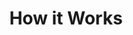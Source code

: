 ---
title: "How it Works"
subtitle: ""
# meta description
description: "This is meta description"
draft: false
layout: "how-it-works"


######################### how it works banner #####################
banner:
  title: "English Programs"
  image: "images/vector.svg"
  content : "Create a best strategic tool, share it with your team and ensure it’s on track with intuitive dashboards. Simple enough with the sophistication and flexibility to meet the needs"
  button:
    enable : true
    label : "Get started for Free"
    link : "contact/"


# features_box
features_box:
  enable: true
  features_box_item:
  - icon: "fas fa-file-signature"
    title: "Engaging Curriculum"
    content: "Interactive activities and dynamic content for an enjoyable learning experience."

  - icon: "fas fa-hands-helping"
    title: "Holistic Development"
    content: "Focus on language, confidence, critical thinking, and global citizen skills."
    
  - icon: "fas fa-headset"
    title: "Premium Experience"
    content: "Limited to 1-6 students, guaranteeing personalized attention for every learner."



######################### Intro Video #####################
intro_video:
  enable: false
  title: "Built exclusively for you"
  content: "Lorem ipsum dolor sit amet, consectetur adipiscing elit. Morbi egestas Werat viverra id et aliquet. vulputate egestas sollicitudin."
  video_url: "https://www.youtube.com/embed/dyZcRRWiuuw"
  video_thumbnail: "images/products/01.jpg"

      
######################### how_it_works #####################
how_it_works:
  enable : true
  blocks:
  - title : "It is the most advanced <br> digital database tool."
    image: "images/how-it-works/01.jpg"
    content : "Adipiscing elit Consequat tristique eget amet, tempus eu at consecttur. Leo facilisi nunc viverra tellus. Ac laoreet sit vel consquat. consectetur adipiscing elit tempus eu at consecttur."
      
  - title : "It is a privately owned information for SAAS agency"
    image: "images/how-it-works/02.jpg"
    content : "Adipiscing elit Consequat tristique eget amet, tempus eu at consecttur. Leo facilisi nunc viverra tellus. Ac laoreet sit vel consquat. consectetur adipiscing elit tempus eu at consecttur."
      
  - title : "It’s build experienced and skilled people with distributions"
    image: "images/how-it-works/03.jpg"
    content : "Adipiscing elit Consequat tristique eget amet, tempus eu at consecttur. Leo facilisi nunc viverra tellus. Ac laoreet sit vel consquat. consectetur adipiscing elit tempus eu at consecttur."
      
  - title : "The best tool standing different from others"
    image: "images/how-it-works/04.jpg"
    content : "Adipiscing elit Consequat tristique eget amet, tempus eu at consecttur. Leo facilisi nunc viverra tellus. Ac laoreet sit vel consquat. consectetur adipiscing elit tempus eu at consecttur."


image_centered_block:
  enable: true
  background: "primary" # Use "primary" for green or any non-"primary" value for white
  image: "images/english-programs/english-programs-worldmap.svg"
  alt: "A descriptive alternative text for your image"



---